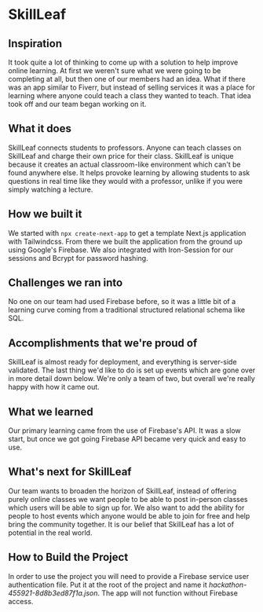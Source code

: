 # SkillLeaf

## Inspiration
It took quite a lot of thinking to come up with a solution to help improve online learning. At first we weren't sure what we were going to be completing at all, but then one of our members had an idea. What if there was an app similar to Fiverr, but instead of selling services it was a place for learning where anyone could teach a class they wanted to teach. That idea took off and our team began working on it.

## What it does
SkillLeaf connects students to professors. Anyone can teach classes on SkillLeaf and charge their own price for their class. SkillLeaf is unique because it creates an actual classroom-like environment which can't be found anywhere else. It helps provoke learning by allowing students to ask questions in real time like they would with a professor, unlike if you were simply watching a lecture.

## How we built it
We started with `npx create-next-app` to get a template Next.js application with Tailwindcss. From there we built the application from the ground up using Google's Firebase. We also integrated with Iron-Session for our sessions and Bcrypt for password hashing.

## Challenges we ran into
No one on our team had used Firebase before, so it was a little bit of a learning curve coming from a traditional structured relational schema like SQL.

## Accomplishments that we're proud of
SkillLeaf is almost ready for deployment, and everything is server-side validated. The last thing we'd like to do is set up events which are gone over in more detail down below. We're only a team of two, but overall we're really happy with how it came out.

## What we learned
Our primary learning came from the use of Firebase's API. It was a slow start, but once we got going Firebase API became very quick and easy to use.

## What's next for SkillLeaf
Our team wants to broaden the horizon of SkillLeaf, instead of offering purely online classes we want people to be able to post in-person classes which users will be able to sign up for. We also want to add the ability for people to host events which anyone would be able to join for free and help bring the community together. It is our belief that SkillLeaf has a lot of potential in the real world.

## How to Build the Project
In order to use the project you will need to provide a Firebase service user authentication file. Put it at the root of the project and name it _hackathon-455921-8d8b3ed87f1a.json_. The app will not function without Firebase access.
